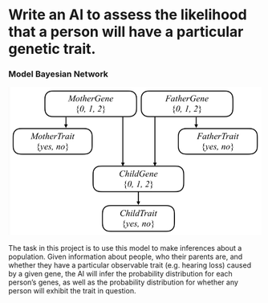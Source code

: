 # Write an AI to assess the likelihood that a person will have a particular genetic trait.

### Model Bayesian Network
![img.png](img.png)

The task in this project is to use this model to make inferences about a population. Given information about people, who their parents are, and whether they have a particular observable trait (e.g. hearing loss) caused by a given gene, the AI will infer the probability distribution for each person’s genes, as well as the probability distribution for whether any person will exhibit the trait in question.

